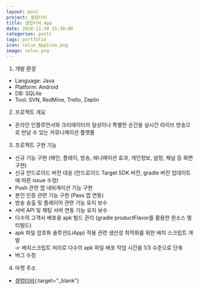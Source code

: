 ```yaml
---
layout: post
project: 셀럽티비
title: 셀럽티비 App
date: 2018-11-30 15:30:00 
categories: posts 
tags: portfolio
icon: celuv_AppIcon.png
image: celuv.png
---
```


1) 개발 환경  
 - Language: Java  
 - Platform: Android  
 - DB: SQLite  
 - Tool: SVN, RedMine, Trello, Zeplin

2) 프로젝트 개요  
 - 온라인 인플루언서와 크리에이터의 일상이나 특별한 순간을 실시간 라이브 방송으로 만날 수 있는 커뮤니케이션 플랫폼

3) 프로젝트 구현 기능  
 - 신규 기능 구현 (메인, 플레이, 방송, 애니메이션 효과, 개인정보, 설정, 채널 등 화면 구현)  
 - 신규 안드로이드 버전 대응 (안드로이드 Target SDK 버전, gradle 버전 업데이트에 따른 issue 수정)  
 - Push 관련 앱 네비게이션 기능 구현  
 - 본인 인증 관련 기능 구현 (Pass 앱 연동)  
 - 방송 송출 및 플레이어 관련 기능 유지 보수  
 - 서버 API 및 채팅 서버 연동 기능 유지 보수  
 - 다수의 고객사 배포용 apk 빌드 관리 (gradle productFlavor를 활용한 원소스 멀티빌드)  
 - apk 파일 암호화 솔루션(LiApp) 적용 관련 생산성 최적화를 위한 배치 스크립트 개발  
   ☞ 배치스크립트 처리로 다수의 apk 파일 배포 작업 시간을 1/3 수준으로 단축  
 - 버그 수정  
 
4) 마켓 주소  
 - [셀럽티비](https://play.google.com/store/apps/details?id=com.theenm.celuvtv.aos.asp){:target="_blank"}  
 
